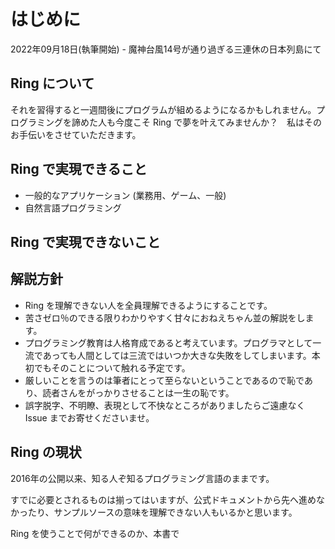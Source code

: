 # はじめに
2022年09月18日(執筆開始) - 魔神台風14号が通り過ぎる三連休の日本列島にて


## Ring について
それを習得すると一週間後にプログラムが組めるようになるかもしれません。プログラミングを諦めた人も今度こそ Ring で夢を叶えてみませんか？　私はそのお手伝いをさせていただきます。

## Ring で実現できること

 * 一般的なアプリケーション (業務用、ゲーム、一般)
 * 自然言語プログラミング


## Ring で実現できないこと


## 解説方針
* Ring を理解できない人を全員理解できるようにすることです。
* 苦さゼロ％のできる限りわかりやすく甘々におねえちゃん並の解説をします。
* プログラミング教育は人格育成であると考えています。プログラマとして一流であっても人間としては三流ではいつか大きな失敗をしてしまいます。本初でもそのことについて触れる予定です。
* 厳しいことを言うのは筆者にとって至らないということであるので恥であり、読者さんをがっかりさせることは一生の恥です。
* 誤字脱字、不明瞭、表現として不快なところがありましたらご遠慮なく Issue までお寄せくださいませ。

## Ring の現状
2016年の公開以来、知る人ぞ知るプログラミング言語のままです。

すでに必要とされるものは揃ってはいますが、公式ドキュメントから先へ進めなかったり、サンプルソースの意味を理解できない人もいるかと思います。



Ring を使うことで何ができるのか、本書で
